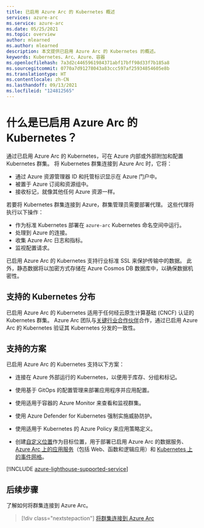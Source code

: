 ```yaml
---
title: 已启用 Azure Arc 的 Kubernetes 概述
services: azure-arc
ms.service: azure-arc
ms.date: 05/25/2021
ms.topic: overview
author: mlearned
ms.author: mlearned
description: 本文提供已启用 Azure Arc 的 Kubernetes 的概述。
keywords: Kubernetes、Arc、Azure、容器
ms.openlocfilehash: 7a3d2c4465961984371abf17bff98d33f7b185a8
ms.sourcegitcommit: 0770a7d91278043a83ccc597af25934854605e8b
ms.translationtype: HT
ms.contentlocale: zh-CN
ms.lasthandoff: 09/13/2021
ms.locfileid: "124812565"
---
```

# <a name="what-is-azure-arc-enabled-kubernetes"></a>什么是已启用 Azure Arc 的 Kubernetes？

通过已启用 Azure Arc 的 Kubernetes，可在 Azure 内部或外部附加和配置 Kubernetes 群集。 将 Kubernetes 群集连接到 Azure Arc 时，它将：
* 通过 Azure 资源管理器 ID 和托管标识显示在 Azure 门户中。 
* 被置于 Azure 订阅和资源组中。
* 接收标记，就像其他任何 Azure 资源一样。 

若要将 Kubernetes 群集连接到 Azure，群集管理员需要部署代理。 这些代理将执行以下操作：
* 作为标准 Kubernetes 部署在 `azure-arc` Kubernetes 命名空间中运行。
* 处理到 Azure 的连接。
* 收集 Azure Arc 日志和指标。
* 监视配置请求。 

已启用 Azure Arc 的 Kubernetes 支持行业标准 SSL 来保护传输中的数据。 此外，静态数据将以加密方式存储在 Azure Cosmos DB 数据库中，以确保数据机密性。

## <a name="supported-kubernetes-distributions"></a>支持的 Kubernetes 分布

已启用 Azure Arc 的 Kubernetes 适用于任何经云原生计算基础 (CNCF) 认证的 Kubernetes 群集。 Azure Arc 团队与[关键行业合作伙伴](./validation-program.md)合作，通过已启用 Azure Arc 的 Kubernetes 验证其 Kubernetes 分发的一致性。

## <a name="supported-scenarios"></a>支持的方案 

已启用 Azure Arc 的 Kubernetes 支持以下方案： 

* 连接在 Azure 外部运行的 Kubernetes，以便用于库存、分组和标记。

* 使用基于 GitOps 的配置管理来部署应用程序并应用配置。 

* 使用适用于容器的 Azure Monitor 来查看和监视群集。

* 使用 Azure Defender for Kubernetes 强制实施威胁防护。

* 使用适用于 Kubernetes 的 Azure Policy 来应用策略定义。

* 创建[自定义位置](./custom-locations.md)作为目标位置，用于部署已启用 Azure Arc 的数据服务、[Azure Arc 上的应用服务](../../app-service/overview-arc-integration.md)（包括 Web、函数和逻辑应用）和 [Kubernetes 上的事件网格](../../event-grid/kubernetes/overview.md)。

[!INCLUDE [azure-lighthouse-supported-service](../../../includes/azure-lighthouse-supported-service.md)]

## <a name="next-steps"></a>后续步骤

了解如何将群集连接到 Azure Arc。
> [!div class="nextstepaction"]
> [将群集连接到 Azure Arc](./quickstart-connect-cluster.md)
